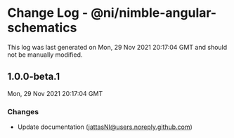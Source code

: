 # Change Log - @ni/nimble-angular-schematics

This log was last generated on Mon, 29 Nov 2021 20:17:04 GMT and should not be manually modified.

<!-- Start content -->

## 1.0.0-beta.1

Mon, 29 Nov 2021 20:17:04 GMT

### Changes

- Update documentation (jattasNI@users.noreply.github.com)
